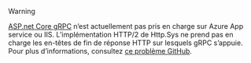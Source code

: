 > [!WARNING]
> [ASP.net Core gRPC](xref:grpc/index) n’est actuellement pas pris en charge sur Azure App service ou IIS. L’implémentation HTTP/2 de Http.Sys ne prend pas en charge les en-têtes de fin de réponse HTTP sur lesquels gRPC s’appuie. Pour plus d’informations, consultez [ce problème GitHub](https://github.com/dotnet/AspNetCore/issues/9020).
